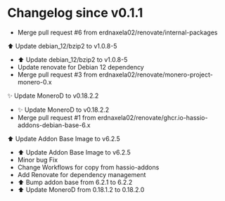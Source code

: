 # Changelog since v0.1.1
- Merge pull request #6 from erdnaxela02/renovate/internal-packages

⬆️ Update debian_12/bzip2 to v1.0.8-5 
- ⬆️ Update debian_12/bzip2 to v1.0.8-5 
- Update renovate for Debian 12 dependency 
- Merge pull request #3 from erdnaxela02/renovate/monero-project-monero-0.x

✨ Update MoneroD to v0.18.2.2 
- ✨ Update MoneroD to v0.18.2.2 
- Merge pull request #1 from erdnaxela02/renovate/ghcr.io-hassio-addons-debian-base-6.x

⬆️ Update Addon Base Image to v6.2.5 
- ⬆️ Update Addon Base Image to v6.2.5 
- Minor bug Fix 
- Change Workflows for copy from hassio-addons 
- Add Renovate for dependency management 
- ⬆️ Bump addon base from 6.2.1 to 6.2.2 
- ⬆️ Update MoneroD from 0.18.1.2 to 0.18.2.0 
